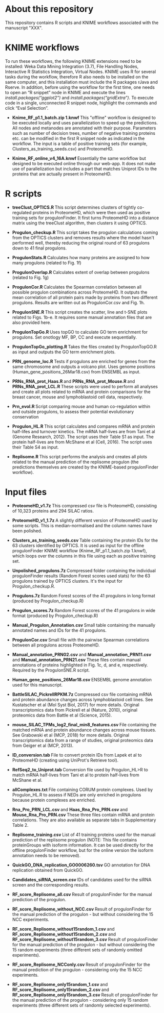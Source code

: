 # About this repository
This repository contains R scripts and KNIME workflows associated with the manuscript "XXX".



# KNIME workflows
To run these workflows, the following KNIME extensions need to be installed: Weka Data Mining Integration (3.7), File Handling Nodes, Interactive R Statistics Integration, Virtual Nodes. KNIME uses R for several tasks during the workflow, therefore R also needs to be installed on the same computer, and this installation must include the R packages rJava and Rserve. In addition, before using the workflow for the first time, one needs to open an “R snippet” node in KNIME and execute the lines <i>install.packages(“ggplot2”)</i> and <i>install.packages(“gridExtra”)</i>. To execute code in a single, unconnected R snippet node, highlight the commands and click “Eval Selection”. 

- <b> Knime_RF_p1.1_batch.zip 1.knwf </b> This "offline" workflow is designed to be executed locally and uses parallelization to speed up the predictions. All nodes and metanodes are annotated with their purpose. Parameters such as number of decision trees, number of negative training proteins etc. can be modified in the first R snippet node as indicated in the workflow. The input is a table of positive training sets (for example, Clusters_as_training_seeds.csv) and ProteomeHD.

- <b> Knime_RF_online_v4_16A.knwf </b> Essentially the same workflow but designed to be executed online through our web-app. It does not make use of parallelization but includes a part that matches Uniprot IDs to the proteins that are actually present in ProteomeHD.

# R scripts
- <b> treeClust_OPTICS.R </b> This script determines clusters of tightly co-regulated proteins in ProteomeHD, which were then used as positive training sets for progulonFinder. It first turns ProteomeHD into a distance matrix using the treeClust algorithm, then clusters it using OPTICS.

- <b> Progulon_checkup.R </b> This script takes the progulon calculations coming from the OPTICS clusters and removes results where the model hasn't performed well, thereby reducing the original round of 63 progulons down to 41 final progulons.

- <b> ProgulonStats.R </b> Calculates how many proteins are assigned to how many progulons (related to Fig. 1f)

- <b> ProgulonOverlap.R </b> Calculates extent of overlap between progulons (related to Fig. 1g)

- <b> ProgulonCor.R </b> Calculates the Spearman correlation between all possible progulon combinations across ProteomeHD. It outputs the mean correlation of all protein pairs made by proteins from two different progulons. Results are written out as ProgulonCor.csv and Fig. 1h.

- <b> ProgulonSNE.R </b> This script creates the scatter, line and t-SNE plots related to Figs. 1b-e. It requires some manual annotation files that are also provided here.

- <b> ProgulonTopGo.R </b> Uses topGO to calculate GO term enrichment for progulons. Set onotlogy MF, BP, CC and execute sequentially.

- <b> ProgulonTopGo_plotting.R </b> Takes the files created by ProgulonTopGO.R as input and outputs the GO term enrichment plots.

- <b> PRN_genome_loc.R </b> Tests if progulons are enriched for genes from the same chromosome and outputs a volcano plot. Uses genome positions (Human_gene_positions_26Mar18.csv) from ENSEMBL as input.

- <b> PRNs_RNA_prot_Haas.R </b> and <b> PRNs_RNA_prot_Mouse.R </b> and <b> PRNs_RNA_prot_LCL.R </b> These scripts were used to perform all analyses and create all plots related to mRNA and protein comparisons for the breast cancer, mouse and lymphoblastoid cell data, respectively.

- <b> Prn_evol.R </b> Script comparing mouse and human co-regulation within and outside progulons, to assess their potential evolutionary conservation

- <b> Progulon_HL.R </b> This script calculates and compares mRNA and protein half-lifes and turnover kinetics. The mRNA half-lives are from Tani et al (Genome Research, 2012). The script uses their Table S1 as input. The protein half-lives are from McShane et al (Cell, 2016). The script uses their Table S4 as input.

- <b> Replisome.R </b> This script performs the analysis and creates all plots related to the manual prediction of the replisome progulon (the predictions themselves are created by the KNIME-based progulonFinder workflow).


# Input files
- <b> ProteomeHD_v1.7z </b> This compressed csv file is ProteomeHD, consisting of 10,323 proteins and 294 SILAC ratios.

- <b> ProteomeHD_v1_1.7z </b> A slightly different version of ProteomeHD used by some scripts. This is median-normalised and the column names have been polished.

- <b> Clusters_as_training_seeds.csv </b> Table containing the protein IDs for the 63 clusters identified by OPTICS. It is used as input for the offline progulonFinder KNIME workflow (Knime_RF_p1.1_batch.zip 1.knwf), which loops over the columns in this file using each as positive training set.

- <b> Unpolished_progulons.7z </b> Compressed folder containing the individual progulonFinder results (Random Forest scores used stats) for the 63 progulons trained by OPTICS clusters. It's the input for Progulon_checkup.R.

- <b> Progulons.7z </b> Random Forest scores of the 41 progulons in long format (produced by Progulon_checkup.R)

- <b> Progulon_scores.7z </b> Random Forest scores of the 41 progulons in wide format (produced by Progulon_checkup.R)

- <b> Manual_Progulon_Annotation.csv </b> Small table containing the manually annotated names and IDs for the 41 progulons.

- <b> ProgulonCor.csv </b> Small file with the pairwise Spearman correlations between all progulons across ProteomeHD.

- <b> Manual_annotation_PRN02.csv </b> and <b> Manual_annotation_PRN11.csv </b> and <b> Manual_annotation_PRN21.csv </b> These files contain manual annotations of proteins highlighted in Fig. 1c, d, and e, respectively. Required by the ProgulonSNE.R script.

- <b> Human_gene_positions_26Mar18.csv </b> ENSEMBL genome annotation used for this manuscript.

- <b> BattleSILAC_PickrellRPKM.7z </b> Compressed csv file containing mRNA and protein abundance changes across lymphoblastoid cell lines. See Kustatscher et al (Mol Syst Biol, 2017) for more details. Original transcriptomics data from Pickrell et al (Nature, 2010), original proteomics data from Battle et al (Science, 2015).

- <b> mouse_SILAC_TPMs_log2_final_min8_features.csv </b> File containing the matched mRNA and protein abundance changes across mouse tissues. See Grabowski et al (MCP, 2018) for more details. Original transcriptomics data from a range of studies, original proteomics data from Geiger et al (MCP, 2013).

- <b> ID_conversion.tab </b> File to convert protein IDs from Lapek et al to ProteomeHD (creating using UniProt's Retrieve tool).

- <b> RefSeq2_to_Uniprot.tab </b> Conversion file used by Progulon_HL>R to match mRNA half-lives from Tani et al to protein half-lives from McShane et al.

- <b> allComplexes.txt </b> File containing CORUM protein complexes. Used by Progulon_HL.R to assess if NEDs are only enriched in progulons because protein complexes are enriched. 

- <b> Rna_Pro_PRN_LCL.csv </b> and <b> Haas_Rna_Pro_PRN.csv </b> and <b> Mouse_Rna_Pro_PRN.csv </b> These three files contain mRNA and protein correlations. They are also available as separate tabs in Supplementary Table 2.

- <b> Replisome_training.csv </b> List of 41 training proteins used for the manual prediction of the replisome progulon (NOTE: This file contains proteinGroups with isoform information. It can be used directly for the offline progulonFinder workflow, but for the online version the isoform annotation needs to be removed).

- <b> QuickGO_DNA_replication_GO0006260.tsv </b> GO annotation for DNA replication obtained from QuickGO.

- <b> Candidates_siRNA_screen.csv </b> IDs of candidates used for the siRNA screen and the corresponding results.

- <b> RF_score_Replisome_all.csv </b> Result of progulonFinder for the manual prediction of the progulon.

- <b> RF_score_Replisome_without_NCC.csv </b> Result of progulonFinder for the manual prediction of the progulon - but without considering the 15 NCC experiments.

- <b> RF_score_Replisome_without15random_1.csv </b> and <b> RF_score_Replisome_without15random_2.csv </b> and <b> RF_score_Replisome_without15random_3.csv </b>  Result of progulonFinder for the manual prediction of the progulon - but without considering the 15 random experiments (three different sets of randomly omitted experiments).

- <b> RF_score_Replisome_NCConly.csv </b>  Result of progulonFinder for the manual prediction of the progulon - considering only the 15 NCC experiments.

- <b> RF_score_Replisome_only15random_1.csv </b> and <b> RF_score_Replisome_only15random_2.csv </b> and <b> RF_score_Replisome_only15random_3.csv </b> Result of progulonFinder for the manual prediction of the progulon - considering only 15 random experiments (three different sets of randomly selected experiments).

